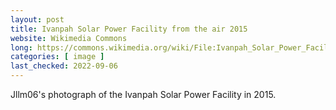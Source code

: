 ```yaml
---
layout: post
title: Ivanpah Solar Power Facility from the air 2015
website: Wikimedia Commons
long: https://commons.wikimedia.org/wiki/File:Ivanpah_Solar_Power_Facility_from_the_air_2015.jpg
categories: [ image ]
last_checked: 2022-09-06
---
```

Jllm06's photograph of the Ivanpah Solar Power Facility in 2015.